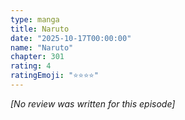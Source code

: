```yaml
---
type: manga
title: Naruto
date: "2025-10-17T00:00:00"
name: "Naruto"
chapter: 301
rating: 4
ratingEmoji: "⭐️⭐️⭐️⭐️"
---
```


_[No review was written for this episode]_